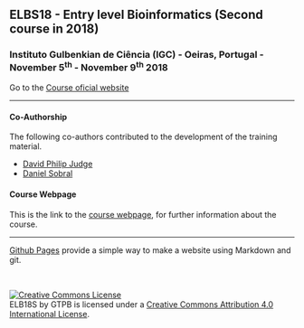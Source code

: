 ## ELBS18 - Entry level Bioinformatics (Second course in 2018)

###  Instituto Gulbenkian de Ciência (IGC) - Oeiras, Portugal - November 5<sup>th</sup> - November 9<sup>th</sup> 2018
Go to the [Course oficial website](http://gtpb.igc.gulbenkian.pt/bicourses/2018/ELB18S/)

---

#### Co-Authorship

The following co-authors contributed to the development of the training material.

* [David Philip Judge](https://github.com/dpjudge)
* [Daniel Sobral](https://github.com/dsobral)

#### Course Webpage
This is the link to the [course webpage](http://gtpb.igc.gulbenkian.pt/bicourses/2018/ELB18S/), for further information about the course.

---

[Github Pages](https://pages.github.com) provide a simple way to make a website using Markdown and git.

<br/>

<a rel="license" href="http://creativecommons.org/licenses/by/4.0/"><img alt="Creative Commons License" style="border-width:0" src="https://i.creativecommons.org/l/by/4.0/88x31.png" /></a><br /><span xmlns:dct="http://purl.org/dc/terms/" property="dct:title">ELB18S</span> by <span xmlns:cc="http://creativecommons.org/ns#" property="cc:attributionName">GTPB</span> is licensed under a <a rel="license" href="http://creativecommons.org/licenses/by/4.0/">Creative Commons Attribution 4.0 International License</a>.
